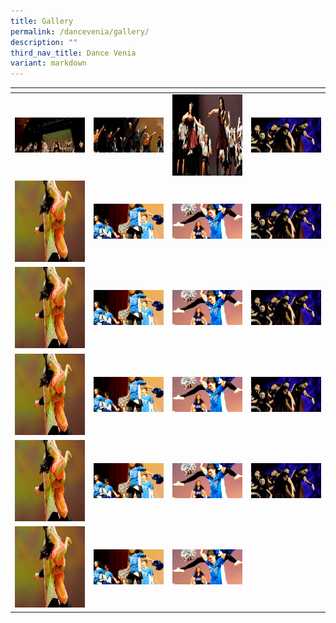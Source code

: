 ```yaml
---
title: Gallery
permalink: /dancevenia/gallery/
description: ""
third_nav_title: Dance Venia
variant: markdown
---
```

<table>
<thead>
  <tr>
    <th style="width:200px"></th>
    <th style="width:200px"></th>
    <th style="width:200px"></th>
		<th style="width:200px"></th>
  </tr>
</thead>
<tbody>
  <tr>
    <td style="text-align:center"><a href="/images/dancevenia%201.jpeg"> <img src="/images/dancevenia%201.jpeg" style="width:200px"></a></td>
    <td style="text-align:center"><a href="/images/dancevenia%202.jpeg"> <img src="/images/dancevenia%202.jpeg" style="width:200px"></a></td>
    <td style="text-align:center"><a href="/images/dancevenia%203.jpeg"> <img src="/images/dancevenia%203.jpeg" style="width:200px; height: 130px"></a></td>
    <td style="text-align:center"><a href="/images/dancevenia%204.jpeg"> <img src="/images/dancevenia%204.jpeg" style="width:200px"></a></td>
  </tr>
   <tr>
    <td style="text-align:center"><a href="/images/dancevenia%205.jpeg"> <img src="/images/dancevenia%205.jpeg" style="width:200px; height: 130px"></a></td>
    <td style="text-align:center"><a href="/images/dancevenia%206.jpeg"> <img src="/images/dancevenia%206.jpeg" style="width:200px"></a></td>
    <td style="text-align:center"><a href="/images/dancevenia%207.jpeg"> <img src="/images/dancevenia%207.jpeg" style="width:200px"></a></td>
		   <td style="text-align:center"><a href="/images/dancevenia%204.jpeg"> <img src="/images/dancevenia%204.jpeg" style="width:200px"></a></td>
  </tr>
	 <tr>
    <td style="text-align:center"><a href="/images/dancevenia%205.jpeg"> <img src="/images/dancevenia%205.jpeg" style="width:200px; height: 130px"></a></td>
    <td style="text-align:center"><a href="/images/dancevenia%206.jpeg"> <img src="/images/dancevenia%206.jpeg" style="width:200px"></a></td>
    <td style="text-align:center"><a href="/images/dancevenia%207.jpeg"> <img src="/images/dancevenia%207.jpeg" style="width:200px"></a></td>
		   <td style="text-align:center"><a href="/images/dancevenia%204.jpeg"> <img src="/images/dancevenia%204.jpeg" style="width:200px"></a></td>
  </tr>
	 <tr>
    <td style="text-align:center"><a href="/images/dancevenia%205.jpeg"> <img src="/images/dancevenia%205.jpeg" style="width:200px; height: 130px"></a></td>
    <td style="text-align:center"><a href="/images/dancevenia%206.jpeg"> <img src="/images/dancevenia%206.jpeg" style="width:200px"></a></td>
    <td style="text-align:center"><a href="/images/dancevenia%207.jpeg"> <img src="/images/dancevenia%207.jpeg" style="width:200px"></a></td>
		   <td style="text-align:center"><a href="/images/dancevenia%204.jpeg"> <img src="/images/dancevenia%204.jpeg" style="width:200px"></a></td>
  </tr>
	 <tr>
    <td style="text-align:center"><a href="/images/dancevenia%205.jpeg"> <img src="/images/dancevenia%205.jpeg" style="width:200px; height: 130px"></a></td>
    <td style="text-align:center"><a href="/images/dancevenia%206.jpeg"> <img src="/images/dancevenia%206.jpeg" style="width:200px"></a></td>
    <td style="text-align:center"><a href="/images/dancevenia%207.jpeg"> <img src="/images/dancevenia%207.jpeg" style="width:200px"></a></td>
		   <td style="text-align:center"><a href="/images/dancevenia%204.jpeg"> <img src="/images/dancevenia%204.jpeg" style="width:200px"></a></td>
  </tr>
	 <tr>
    <td style="text-align:center"><a href="/images/dancevenia%205.jpeg"> <img src="/images/dancevenia%205.jpeg" style="width:200px; height: 130px"></a></td>
    <td style="text-align:center"><a href="/images/dancevenia%206.jpeg"> <img src="/images/dancevenia%206.jpeg" style="width:200px"></a></td>
    <td style="text-align:center"><a href="/images/dancevenia%207.jpeg"> <img src="/images/dancevenia%207.jpeg" style="width:200px"></a></td>
		   
  </tr>
</tbody>
</table>